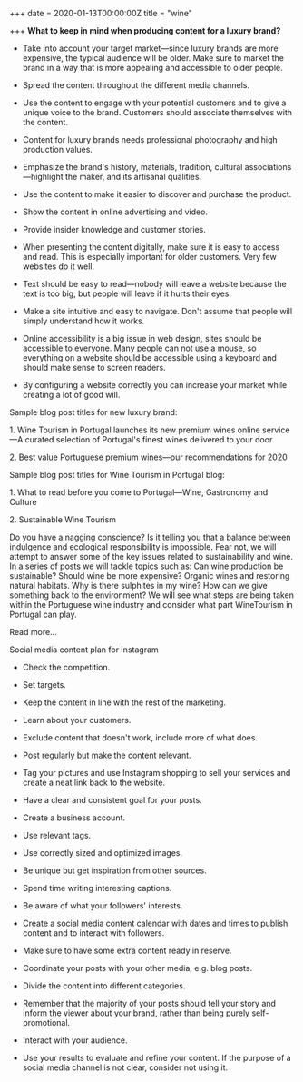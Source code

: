 +++
date = 2020-01-13T00:00:00Z
title = "wine"

+++
**What to keep in mind when producing content for a luxury brand?**

* Take into account your target market—since luxury brands are more expensive, the typical audience will be older. Make sure to market the brand in a way that is more appealing and accessible to older people.


* Spread the content throughout the different media channels.


* Use the content to engage with your potential customers and to give a unique voice to the brand. Customers should associate themselves with the content.


* Content for luxury brands needs professional photography and high production values.


* Emphasize the brand's history, materials, tradition, cultural associations—highlight the maker, and its artisanal qualities.


* Use the content to make it easier to discover and purchase the product.


* Show the content in online advertising and video.


* Provide insider knowledge and customer stories.


* When presenting the content digitally, make sure it is easy to access and read. This is especially important for older customers. Very few websites do it well.


* Text should be easy to read—nobody will leave a website because the text is too big, but people will leave if it hurts their eyes.


* Make a site intuitive and easy to navigate. Don't assume that people will simply understand how it works.


* Online accessibility is a big issue in web design, sites should be accessible to everyone. Many people can not use a mouse, so everything on a website should be accessible using a keyboard and should make sense to screen readers.


* By configuring a website correctly you can increase your market while creating a lot of good will.

Sample blog post titles for new luxury brand:

1\. Wine Tourism in Portugal launches its new premium wines online service—A curated selection of Portugal's finest wines delivered to your door

2\. Best value Portuguese premium wines—our recommendations for 2020

Sample blog post titles for Wine Tourism in Portugal blog:

1\. What to read before you come to Portugal—Wine, Gastronomy and Culture

2\. Sustainable Wine Tourism

Do you have a nagging conscience? Is it telling you that a balance between indulgence and ecological responsibility is impossible. Fear not, we will attempt to answer some of the key issues related to sustainability and wine. In a series of posts we will tackle topics such as: Can wine production be sustainable? Should wine be more expensive? Organic wines and restoring natural habitats. Why is there sulphites in my wine? How can we give something back to the environment? We will see what steps are being taken within the Portuguese wine industry and consider what part WineTourism in Portugal can play.

Read more...

Social media content plan for Instagram

* Check the competition.


* Set targets.


* Keep the content in line with the rest of the marketing.


* Learn about your customers.


* Exclude content that doesn't work, include more of what does.


* Post regularly but make the content relevant.


* Tag your pictures and use Instagram shopping to sell your services and create a neat link back to the website.


* Have a clear and consistent goal for your posts.


* Create a business account.


* Use relevant tags.


* Use correctly sized and optimized images.


* Be unique but get inspiration from other sources.


* Spend time writing interesting captions.


* Be aware of what your followers' interests.


* Create a social media content calendar with dates and times to publish content and to interact with followers.


* Make sure to have some extra content ready in reserve.


* Coordinate your posts with your other media, e.g. blog posts.


* Divide the content into different categories.


* Remember that the majority of your posts should tell your story and inform the viewer about your brand, rather than being purely self-promotional.


* Interact with your audience.


* Use your results to evaluate and refine your content. If the purpose of a social media channel is not clear, consider not using it.